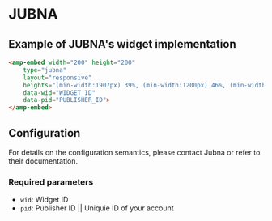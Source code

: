 <!---
Copyright 2019 The AMP HTML Authors. All Rights Reserved.

Licensed under the Apache License, Version 2.0 (the "License");
you may not use this file except in compliance with the License.
You may obtain a copy of the License at

      http://www.apache.org/licenses/LICENSE-2.0

Unless required by applicable law or agreed to in writing, software
distributed under the License is distributed on an "AS-IS" BASIS,
WITHOUT WARRANTIES OR CONDITIONS OF ANY KIND, either express or implied.
See the License for the specific language governing permissions and
limitations under the License.
-->

# JUBNA

## Example of JUBNA's widget implementation


```html
<amp-embed width="200" height="200"
    type="jubna"
    layout="responsive"
    heights="(min-width:1907px) 39%, (min-width:1200px) 46%, (min-width:780px) 64%, (min-width:480px) 98%, (min-width:460px) 167%, 196%"
    data-wid="WIDGET_ID"
    data-pid="PUBLISHER_ID">
</amp-embed>
```

## Configuration

For details on the configuration semantics, please contact Jubna or refer to their documentation. 

### Required parameters

- `wid`: Widget ID 
- `pid`: Publisher ID || Uniquie ID of your account 
